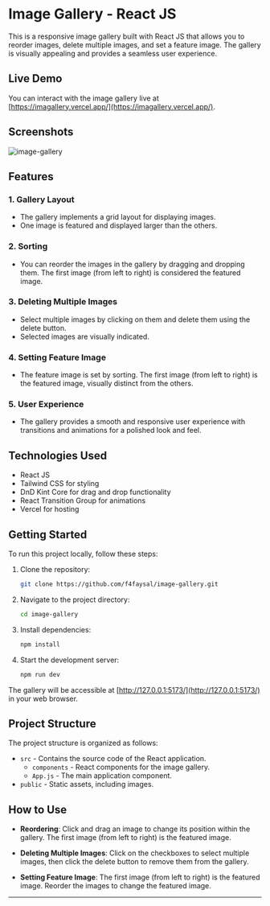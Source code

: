 # Image Gallery - React JS

This is a responsive image gallery built with React JS that allows you to reorder images, delete multiple images, and set a feature image. The gallery is visually appealing and provides a seamless user experience.

## Live Demo

You can interact with the image gallery live at [https://imagallery.vercel.app/](https://imagallery.vercel.app/).

## Screenshots
<img src="https://res.cloudinary.com/dhvuyehnq/image/upload/v1698920652/ez8ew4ltfywvlosklzwb.png" alt="image-gallery">

## Features

### 1. Gallery Layout

- The gallery implements a grid layout for displaying images.
- One image is featured and displayed larger than the others.

### 2. Sorting

- You can reorder the images in the gallery by dragging and dropping them. The first image (from left to right) is considered the featured image.

### 3. Deleting Multiple Images

- Select multiple images by clicking on them and delete them using the delete button.
- Selected images are visually indicated.

### 4. Setting Feature Image

- The feature image is set by sorting. The first image (from left to right) is the featured image, visually distinct from the others.

### 5. User Experience

- The gallery provides a smooth and responsive user experience with transitions and animations for a polished look and feel.

## Technologies Used

- React JS
- Tailwind CSS for styling
- DnD Kint Core for drag and drop functionality
- React Transition Group for animations
- Vercel for hosting

## Getting Started

To run this project locally, follow these steps:

1. Clone the repository:

   ```bash
   git clone https://github.com/f4faysal/image-gallery.git
   ```

2. Navigate to the project directory:

   ```bash
   cd image-gallery
   ```

3. Install dependencies:

   ```bash
   npm install
   ```

4. Start the development server:

   ```bash
   npm run dev
   ```

The gallery will be accessible at [http://127.0.0.1:5173/](http://127.0.0.1:5173/) in your web browser.

## Project Structure

The project structure is organized as follows:

- `src` - Contains the source code of the React application.
  - `components` - React components for the image gallery.
  - `App.js` - The main application component.
- `public` - Static assets, including images.

## How to Use

- **Reordering**: Click and drag an image to change its position within the gallery. The first image (from left to right) is the featured image.

- **Deleting Multiple Images**: Click on the checkboxes to select multiple images, then click the delete button to remove them from the gallery.

- **Setting Feature Image**: The first image (from left to right) is the featured image. Reorder the images to change the featured image.

---
